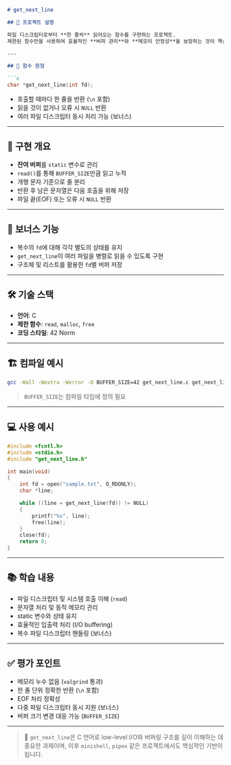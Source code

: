 ```markdown
# get_next_line

## 📌 프로젝트 설명

파일 디스크립터로부터 **한 줄씩** 읽어오는 함수를 구현하는 프로젝트.  
제한된 함수만을 사용하여 효율적인 **버퍼 관리**와 **메모리 안정성**을 보장하는 것이 핵심이며, 보너스에서는 여러 파일 디스크립터를 동시에 처리할 수 있어야 합니다.

---

## 📄 함수 원형

```c
char *get_next_line(int fd);
```

- 호출할 때마다 한 줄을 반환 (`\n` 포함)
- 읽을 것이 없거나 오류 시 `NULL` 반환
- 여러 파일 디스크립터 동시 처리 가능 (보너스)

---

## 🧠 구현 개요

- **잔여 버퍼**를 `static` 변수로 관리
- `read()`를 통해 `BUFFER_SIZE`만큼 읽고 누적
- 개행 문자 기준으로 줄 분리
- 반환 후 남은 문자열은 다음 호출을 위해 저장
- 파일 끝(EOF) 또는 오류 시 `NULL` 반환

---

## 🎁 보너스 기능

- 복수의 `fd`에 대해 각각 별도의 상태를 유지
- `get_next_line`이 여러 파일을 병렬로 읽을 수 있도록 구현
- 구조체 및 리스트를 활용한 `fd`별 버퍼 저장

---

## 🛠️ 기술 스택

- **언어**: C  
- **제한 함수**: `read`, `malloc`, `free`  
- **코딩 스타일**: 42 Norm  

---

## 🏗️ 컴파일 예시

```bash
gcc -Wall -Wextra -Werror -D BUFFER_SIZE=42 get_next_line.c get_next_line_utils.c main.c -o gnl
```

> `BUFFER_SIZE`는 컴파일 타임에 정의 필요

---

## 💻 사용 예시

```c
#include <fcntl.h>
#include <stdio.h>
#include "get_next_line.h"

int main(void)
{
    int fd = open("sample.txt", O_RDONLY);
    char *line;

    while ((line = get_next_line(fd)) != NULL)
    {
        printf("%s", line);
        free(line);
    }
    close(fd);
    return 0;
}
```

---

## 📚 학습 내용

- 파일 디스크립터 및 시스템 호출 이해 (`read`)
- 문자열 처리 및 동적 메모리 관리
- static 변수와 상태 유지
- 효율적인 입출력 처리 (I/O buffering)
- 복수 파일 디스크립터 핸들링 (보너스)

---

## ✅ 평가 포인트

- 메모리 누수 없음 (`valgrind` 통과)
- 한 줄 단위 정확한 반환 (`\n` 포함)
- EOF 처리 정확성
- 다중 파일 디스크립터 동시 지원 (보너스)
- 버퍼 크기 변경 대응 가능 (`BUFFER_SIZE`)

---

> 🏁 `get_next_line`은 C 언어로 low-level I/O와 버퍼링 구조를 깊이 이해하는 데 중요한 과제이며, 이후 `minishell`, `pipex` 같은 프로젝트에서도 핵심적인 기반이 됩니다.
```
